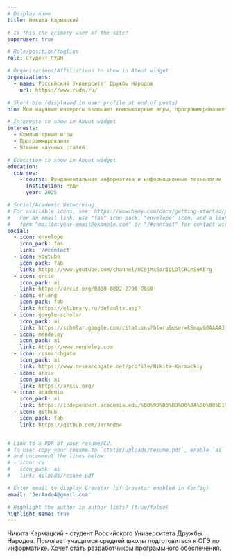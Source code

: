 ```yaml
---
# Display name
title: Никита Кармацкий

# Is this the primary user of the site?
superuser: true

# Role/position/tagline
role: Студент РУДН

# Organizations/Affiliations to show in About widget
organizations:
  - name: Российский Университет Дружбы Народов
    url: https://www.rudn.ru/

# Short bio (displayed in user profile at end of posts)
bio: Мои научные интересы включают компьютерные игры, программирование и Чтение научных статей.

# Interests to show in About widget
interests:
  - Компьютерные игры
  - Программирование
  - Чтение научных статей

# Education to show in About widget
education:
  courses:
    - course: Фундаментальная информатика и информационные технологии
      institution: РУДН
      year: 2025

# Social/Academic Networking
# For available icons, see: https://wowchemy.com/docs/getting-started/page-builder/#icons
#   For an email link, use "fas" icon pack, "envelope" icon, and a link in the
#   form "mailto:your-email@example.com" or "/#contact" for contact widget.
social:
  - icon: envelope
    icon_pack: fas
    link: '/#contact'
  - icon: youtube
    icon_pack: fab
    link: https://www.youtube.com/channel/UC8jMx5arIQLDlCR1MS9AErg
  - icon: orcid
    icon_pack: ai
    link: https://orcid.org/0000-0002-2796-9060
  - icon: erlang
    icon_pack: fab
    link: https://elibrary.ru/defaultx.asp?
  - icon: google-scholar
    icon_pack: ai
    link: https://scholar.google.com/citations?hl=ru&user=kSmqvG0AAAAJ
  - icon: mendeley
    icon_pack: ai
    link: https://www.mendeley.com
  - icon: researchgate
    icon_pack: ai
    link: https://www.researchgate.net/profile/Nikita-Karmackiy
  - icon: arxiv
    icon_pack: ai
    link: https://arxiv.org/
  - icon: academia
    icon_pack: ai
    link: https://independent.academia.edu/%D0%9D%D0%B8%D0%BA%D0%B8%D1%82%D0%B0%D0%9A%D0%B0%D1%80%D0%BC%D0%B0%D1%86%D0%BA%D0%B8%D0%B9
  - icon: github
    icon_pack: fab
    link: https://github.com/JerAndo4


# Link to a PDF of your resume/CV.
# To use: copy your resume to `static/uploads/resume.pdf`, enable `ai` icons in `params.toml`,
# and uncomment the lines below.
# - icon: cv
#   icon_pack: ai
#   link: uploads/resume.pdf

# Enter email to display Gravatar (if Gravatar enabled in Config)
email: 'JerAndo4@gmail.com'

# Highlight the author in author lists? (true/false)
highlight_name: true
---
```


Никита Кармацкий - студент Российского Университета Дружбы Народов. Помогает учащимся средней школы подготовиться к ОГЭ по информатике. Хочет стать разработчиком программного обеспечения.

